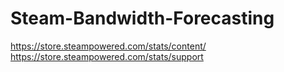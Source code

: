 # Steam-Bandwidth-Forecasting

https://store.steampowered.com/stats/content/
https://store.steampowered.com/stats/support
